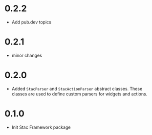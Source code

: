 # 0.2.2

* Add pub.dev topics

# 0.2.1

* minor changes

# 0.2.0

* Added `StacParser` and `StacActionParser` abstract classes. These classes are used to define custom parsers for widgets and actions.

# 0.1.0

* Init Stac Framework package
